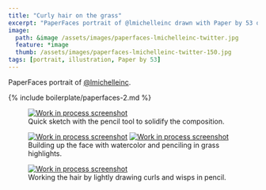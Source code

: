 ```yaml
---
title: "Curly hair on the grass"
excerpt: "PaperFaces portrait of @lmichelleinc drawn with Paper by 53 on an iPad."
image: 
  path: &image /assets/images/paperfaces-lmichelleinc-twitter.jpg 
  feature: *image
  thumb: /assets/images/paperfaces-lmichelleinc-twitter-150.jpg
tags: [portrait, illustration, Paper by 53]
---
```


PaperFaces portrait of [@lmichelleinc](http://twitter.com/lmichelleinc).

{% include boilerplate/paperfaces-2.md %}

<figure>
	<a href="{{ site.url }}/assets/images/paperfaces-lmichelleinc-process-1-lg.jpg"><img src="{{ site.url }}/assets/images/paperfaces-lmichelleinc-process-1-600.jpg" alt="Work in process screenshot"></a>
	<figcaption>Quick sketch with the pencil tool to solidify the composition.</figcaption>
</figure>

<figure class="half">
	<a href="{{ site.url }}/assets/images/paperfaces-lmichelleinc-process-2-lg.jpg"><img src="{{ site.url }}/assets/images/paperfaces-lmichelleinc-process-2-600.jpg" alt="Work in process screenshot"></a>
	<a href="{{ site.url }}/assets/images/paperfaces-lmichelleinc-process-3-lg.jpg"><img src="{{ site.url }}/assets/images/paperfaces-lmichelleinc-process-3-600.jpg" alt="Work in process screenshot"></a>
	<figcaption>Building up the face with watercolor and penciling in grass highlights.</figcaption>
</figure>

<figure>
	<a href="{{ site.url }}/assets/images/paperfaces-lmichelleinc-process-4-lg.jpg"><img src="{{ site.url }}/assets/images/paperfaces-lmichelleinc-process-4-600.jpg" alt="Work in process screenshot"></a>
	<figcaption>Working the hair by lightly drawing curls and wisps in pencil.</figcaption>
</figure>
